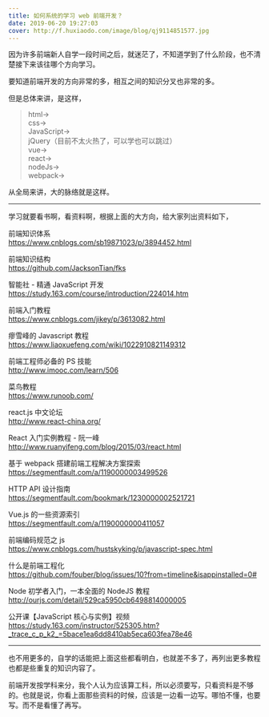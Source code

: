 ```yaml
---
title: 如何系统的学习 web 前端开发？
date: 2019-06-20 19:27:03
cover: http://f.huxiaodo.com/image/blog/qj9114851577.jpg
---
```


因为许多前端新人自学一段时间之后，就迷茫了，不知道学到了什么阶段，也不清楚接下来该往哪个方向学习。

要知道前端开发的方向非常的多，相互之间的知识分叉也非常的多。

但是总体来讲，是这样，

> html->  
> css->  
> JavaScript->  
> jQuery（目前不太火热了，可以学也可以跳过）  
> vue->  
> react->  
> nodeJs->  
> webpack->

从全局来讲，大的脉络就是这样。

---

学习就要看书啊，看资料啊，根据上面的大方向，给大家列出资料如下，

前端知识体系  
https://www.cnblogs.com/sb19871023/p/3894452.html

前端知识结构  
https://github.com/JacksonTian/fks

智能社 - 精通 JavaScript 开发  
https://study.163.com/course/introduction/224014.htm

前端入门教程  
https://www.cnblogs.com/jikey/p/3613082.html

瘳雪峰的 Javascript 教程  
https://www.liaoxuefeng.com/wiki/1022910821149312

前端工程师必备的 PS 技能  
http://www.imooc.com/learn/506

菜鸟教程  
https://www.runoob.com/

react.js 中文论坛  
http://www.react-china.org/

React 入门实例教程 - 阮一峰  
http://www.ruanyifeng.com/blog/2015/03/react.html

基于 webpack 搭建前端工程解决方案探索  
https://segmentfault.com/a/1190000003499526

HTTP API 设计指南  
https://segmentfault.com/bookmark/1230000002521721

Vue.js 的一些资源索引  
https://segmentfault.com/a/1190000000411057

前端编码规范之 js  
https://www.cnblogs.com/hustskyking/p/javascript-spec.html

什么是前端工程化  
https://github.com/fouber/blog/issues/10?from=timeline&isappinstalled=0#

Node 初学者入门，一本全面的 NodeJS 教程  
http://ourjs.com/detail/529ca5950cb6498814000005

公开课【JavaScript 核心与实例】视频  
https://study.163.com/instructor/525305.htm?_trace_c_p_k2_=5bace1ea6dd8410ab5eca603fea78e46

---

也不用更多的，自学的话能把上面这些都看明白，也就差不多了，再列出更多教程也都是些重复的知识内容了。

前端开发按学科来分，我个人认为应该算工科，所以必须要写，只看资料是不够的。也就是说，你看上面那些资料的时候，应该是一边看一边写。哪怕不懂，也要写。而不是看懂了再写。
